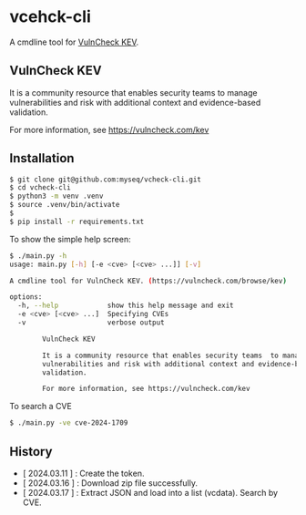# vcehck-cli

A cmdline tool for [VulnCheck KEV](https://vulncheck.com/browse/kev).

## VulnCheck KEV

It is a community resource that enables security teams to manage vulnerabilities and risk with additional context and evidence-based
validation.

For more information, see https://vulncheck.com/kev

## Installation

```bash
$ git clone git@github.com:myseq/vcheck-cli.git
$ cd vcheck-cli
$ python3 -m venv .venv
$ source .venv/bin/activate
$
$ pip install -r requirements.txt
```

To show the simple help screen:
```bash
$ ./main.py -h
usage: main.py [-h] [-e <cve> [<cve> ...]] [-v]

A cmdline tool for VulnCheck KEV. (https://vulncheck.com/browse/kev)

options:
  -h, --help            show this help message and exit
  -e <cve> [<cve> ...]  Specifying CVEs
  -v                    verbose output

        VulnCheck KEV

        It is a community resource that enables security teams  to manage
        vulnerabilities and risk with additional context and evidence-based
        validation.

        For more information, see https://vulncheck.com/kev

```

To search a CVE 
```bash
$ ./main.py -ve cve-2024-1709
```

## History

 - [ 2024.03.11 ] : Create the token.
 - [ 2024.03.16 ] : Download zip file successfully.
 - [ 2024.03.17 ] : Extract JSON and load into a list (vcdata). Search by CVE.

